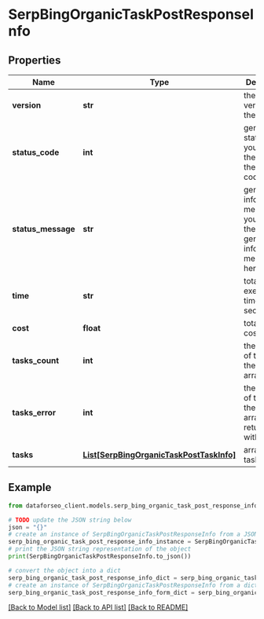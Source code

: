 # SerpBingOrganicTaskPostResponseInfo


## Properties

Name | Type | Description | Notes
------------ | ------------- | ------------- | -------------
**version** | **str** | the current version of the API | [optional] 
**status_code** | **int** | general status code you can find the full list of the response codes here | [optional] 
**status_message** | **str** | general informational message you can find the full list of general informational messages here | [optional] 
**time** | **str** | total execution time, seconds | [optional] 
**cost** | **float** | total tasks cost, USD | [optional] 
**tasks_count** | **int** | the number of tasks in the tasks array | [optional] 
**tasks_error** | **int** | the number of tasks in the tasks array returned with an error | [optional] 
**tasks** | [**List[SerpBingOrganicTaskPostTaskInfo]**](SerpBingOrganicTaskPostTaskInfo.md) | array of tasks | [optional] 

## Example

```python
from dataforseo_client.models.serp_bing_organic_task_post_response_info import SerpBingOrganicTaskPostResponseInfo

# TODO update the JSON string below
json = "{}"
# create an instance of SerpBingOrganicTaskPostResponseInfo from a JSON string
serp_bing_organic_task_post_response_info_instance = SerpBingOrganicTaskPostResponseInfo.from_json(json)
# print the JSON string representation of the object
print(SerpBingOrganicTaskPostResponseInfo.to_json())

# convert the object into a dict
serp_bing_organic_task_post_response_info_dict = serp_bing_organic_task_post_response_info_instance.to_dict()
# create an instance of SerpBingOrganicTaskPostResponseInfo from a dict
serp_bing_organic_task_post_response_info_form_dict = serp_bing_organic_task_post_response_info.from_dict(serp_bing_organic_task_post_response_info_dict)
```
[[Back to Model list]](../README.md#documentation-for-models) [[Back to API list]](../README.md#documentation-for-api-endpoints) [[Back to README]](../README.md)



